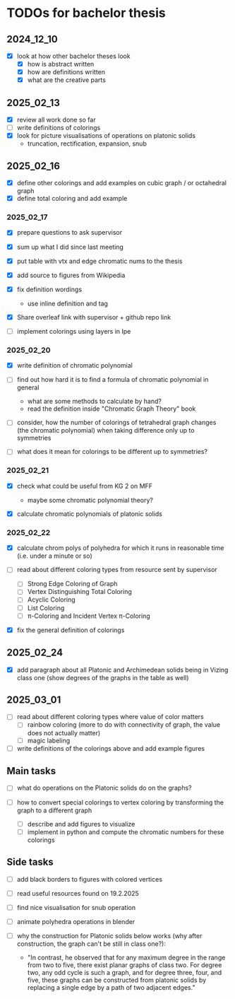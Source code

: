 # TODOs for bachelor thesis

## 2024_12_10

- [x] look at how other bachelor theses look
  - [x] how is abstract written
  - [x] how are definitions written
  - [x] what are the creative parts

## 2025_02_13

- [x] review all work done so far
- [ ] write definitions of colorings
- [x] look for picture visualisations of operations on platonic solids 
  - truncation, rectification, expansion, snub

## 2025_02_16

- [x] define other colorings and add examples on cubic graph / or octahedral graph
- [x] define total coloring and add example

### 2025_02_17

- [x] prepare questions to ask supervisor
- [x] sum up what I did since last meeting
- [x] put table with vtx and edge chromatic nums to the thesis

- [x] add source to figures from Wikipedia
- [x] fix definition wordings
  - use inline definition and tag
- [x] Share overleaf link with supervisor + github repo link
- [ ] implement colorings using layers in Ipe

### 2025_02_20

- [x] write definition of chromatic polynomial
- [ ] find out how hard it is to find a formula of chromatic polynomial in general
  - what are some methods to calculate by hand?
  - read the definition inside "Chromatic Graph Theory" book

- [ ] consider, how the number of colorings of tetrahedral graph changes (the chromatic polynomial) when taking difference only up to symmetries
- [ ] what does it mean for colorings to be different up to symmetries?

### 2025_02_21

- [x] check what could be useful from KG 2 on MFF 
  - maybe some chromatic polynomial theory?

- [x] calculate chromatic polynomials of platonic solids

### 2025_02_22

- [x] calculate chrom polys of polyhedra for which it runs in reasonable time (i.e. under a minute or so)

- [ ] read about different coloring types from resource sent by supervisor
  - [ ] Strong Edge Coloring of Graph
  - [ ] Vertex Distinguishing Total Coloring
  - [ ] Acyclic Coloring
  - [ ] List Coloring
  - [ ] π-Coloring and Incident Vertex π-Coloring

- [x] fix the general definition of colorings

## 2025_02_24

- [x] add paragraph about all Platonic and Archimedean solids being in Vizing class one (show degrees of the graphs in the table as well)

## 2025_03_01

- [ ] read about different coloring types where value of color matters
  - [ ] rainbow coloring (more to do with connectivity of graph, the value does not actually matter)
  - [ ] magic labeling

- [ ] write definitions of the colorings above and add example figures

## Main tasks

- [ ] what do operations on the Platonic solids do on the graphs?

- [ ] how to convert special colorings to vertex coloring by transforming the graph to a different graph
  - [ ] describe and add figures to visualize
  - [ ] implement in python and compute the chromatic numbers for these colorings

## Side tasks

- [ ] add black borders to figures with colored vertices

- [ ] read useful resources found on 19.2.2025

- [ ] find nice visualisation for snub operation

- [ ] animate polyhedra operations in blender

- [ ] why the construction for Platonic solids below works (why after construction, the graph can't be still in class one?):
  - "In contrast, he observed that for any maximum degree in the range from two to five, there exist planar graphs of class two. For degree two, any odd cycle is such a graph, and for degree three, four, and five, these graphs can be constructed from platonic solids by replacing a single edge by a path of two adjacent edges."